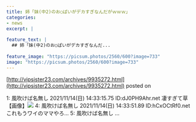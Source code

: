 ```yaml
---
title: 姉「妹(中2)のお○ぱいがデカすぎなんだがｗｗｗ」
categories:
- news
excerpt: |
  
feature_text: |
  ## 姉「妹(中2)のお○ぱいがデカすぎなんだ...
  
feature_image: "https://picsum.photos/2560/600?image=733"
image: "https://picsum.photos/2560/600?image=733"
---
```


[http://vipsister23.com/archives/9935272.html](http://vipsister23.com/archives/9935272.html)
posted on 

<!--more-->

1: 風吹けば名無し 2021/11/14(日) 14:33:15.75 ID:dJ0PH9Ahr.net 凄すぎて草 【画像】![](https://livedoor.blogimg.jp/vipsister23/imgs/7/a/7aeb5232.jpg) 4: 風吹けば名無し 2021/11/14(日) 14:33:51.89 ID:hCxOCtRf0.net これもうワイのママやろ… 5: 風吹けば名無し ...
